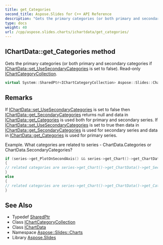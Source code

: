 ```yaml
---
title: get_Categories
second_title: Aspose.Slides for C++ API Reference
description: "Gets the primary categories (or both primary and secondary categories if IChartData::set_UseSecondaryCategories is set to false). Read-only IChartCategoryCollection."
type: docs
weight: 40
url: /cpp/aspose.slides.charts/ichartdata/get_categories/
---
```

## IChartData::get_Categories method


Gets the primary categories (or both primary and secondary categories if [IChartData::set_UseSecondaryCategories](../set_usesecondarycategories/) is set to false). Read-only [IChartCategoryCollection](../../ichartcategorycollection/).

```cpp
virtual System::SharedPtr<IChartCategoryCollection> Aspose::Slides::Charts::IChartData::get_Categories()=0
```

## Remarks


If [IChartData::set_UseSecondaryCategories](../set_usesecondarycategories/) is set to false then [IChartData::get_SecondaryCategories](../get_secondarycategories/) returns null and data in [IChartData::get_Categories](./) is used both for primary and secondary series. If [IChartData::set_UseSecondaryCategories](../set_usesecondarycategories/) is set to true then data in [IChartData::get_SecondaryCategories](../get_secondarycategories/) is used for secondary series and data in [IChartData::get_Categories](./) is used for primary series. 

Example. What categories are related to series - ChartData.Categories or ChartData.SecondaryCategories? 
```cpp
if (series->get_PlotOnSecondAxis() && series->get_Chart()->get_ChartData()->get_UseSecondaryCategories())
{
// related categories are series->get_Chart()->get_ChartData()->get_SecondaryCategories()
}
else
{
// related categories are series->get_Chart()->get_ChartData()->get_Categories()
}
```

## See Also

* Typedef [SharedPtr](../../../system/sharedptr/)
* Class [IChartCategoryCollection](../../ichartcategorycollection/)
* Class [IChartData](../)
* Namespace [Aspose::Slides::Charts](../../)
* Library [Aspose.Slides](../../../)
